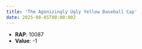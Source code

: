 ```yaml
---
title: 'The Agonizingly Ugly Yellow Baseball Cap'
date: 2025-08-05T00:00:00Z
---
```

- **RAP**: 10087
- **Value**: -1
